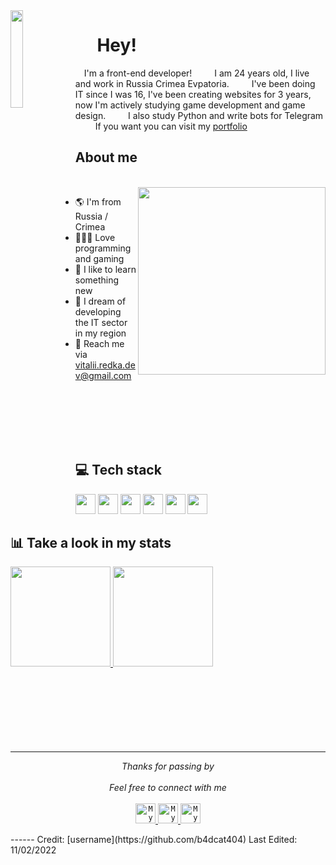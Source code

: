 <img align="left" src="https://78.media.tumblr.com/240efac6cf85bfbc734baf3db4900082/tumblr_p91e6w6mYa1rnbw6mo1_1280.gif" width="20%"/>

# &emsp; Hey!

&emsp;I'm a front-end developer!
&emsp;
&emsp;I am 24 years old, I live and work in Russia Crimea Evpatoria.
&emsp;
&emsp;I've been doing IT since I was 16, I've been creating websites for 3 years, now I'm actively studying game development and game design. 
&emsp;
&emsp;I also study Python and write bots for Telegram
&emsp;
&emsp;If you want you can visit my [portfolio](https://b4dcat404.github.io/)

## About me

<br>

<img src="https://www.reddit.com/r/perfectloops/comments/9376vf/smoke_in_the_rain/" width="300px" align="right">

- 🌎 I'm from Russia / Crimea
- 👨🏻‍💻 Love programming and gaming
- 🧠 I like to learn something new
- 💭 I dream of developing the IT sector in my region
- 📧 Reach me via vitalii.redka.dev@gmail.com

<br>
<br>
<br>
<br>
<br>

## 💻 Tech stack
<div style="display: inline-block">
<img src="https://github.com/b4dcat404/devicon/blob/master/icons/html5/html5-original.svg" width="32px">
<img src="https://raw.githubusercontent.com/b4dcat404/devicon/2ae2a900d2f041da66e950e4d48052658d850630/icons/css3/css3-original.svg" width="32px">
<img src="https://github.com/b4dcat404/devicon/blob/master/icons/mysql/mysql-original.svg" width="32px">
<img src="https://github.com/b4dcat404/devicon/blob/master/icons/unity/unity-original.svg" width="32px">
<img src="https://github.com/b4dcat404/devicon/blob/master/icons/linux/linux-original.svg" width="32px">
<img src="https://github.com/b4dcat404/devicon/blob/master/icons/python/python-original.svg" width="32px">
</div>

<br>

## 📊 Take a look in my stats

<a href="https://github.com/b4dcat404" >
<img height="160em" src="https://github-readme-stats.vercel.app/api?username=b4dcat404&show_icons=true&bg_color=282A36&title_color=DD6387&icon_color=BD93F9&text_color=fff&border_color=fff" />
<img height="160em" src="https://github-readme-stats.vercel.app/api/top-langs/?username=b4dcat404&layout=compact&bg_color=282A36&title_color=DD6387&icon_color=BD93F9&text_color=fff&border_color=fff" />
</a>

<br>
<br>
<br>
<br>
<br>
<br>
<br>
<br>

---

<p align="center" > 
  <i>Thanks for passing by</i><br><br>
  <i>Feel free to connect with me</i><br><br>
  <a href="https://twitter.com/b4dcat404" target="_blank">
  <code><img alt="My Twitter" width="32" src="https://website-crimea.ru/wp-content/uploads/github/twitter.svg" /></code>
</a>
<a href="https://instagram.com/b4dcat404" target="_blank">
<code><img alt="My Instagram" width="32" src="https://website-crimea.ru/wp-content/uploads/github/instagram.svg" /></code>
</a>
<a href="mailto:vitalii.redka.dev@gmail.com" target="_blank">
<code><img alt="My Mail" width="32" src="https://website-crimea.ru/wp-content/uploads/github/gmail.svg" /></code>
</a>
</p>
------
Credit: [username](https://github.com/b4dcat404)
Last Edited: 11/02/2022
